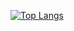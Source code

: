 [![Top Langs](https://github-readme-stats.vercel.app/api/top-langs/?username=NazmusSayad&hide=css)](https://github.com/anuraghazra/github-readme-stats)
